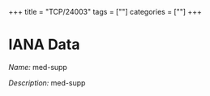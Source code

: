 +++
title = "TCP/24003"
tags = [""]
categories = [""]
+++

# IANA Data

_Name:_ med-supp

_Description:_ med-supp

